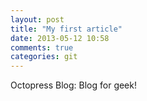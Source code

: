```yaml
---
layout: post
title: "My first article"
date: 2013-05-12 10:58
comments: true
categories: git
---
```


Octopress Blog: Blog for geek!
